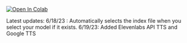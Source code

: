 [![Open In Colab](https://img.shields.io/badge/Colab-F9AB00?style=for-the-badge&logo=googlecolab&color=525252)](https://colab.research.google.com/drive/1r4IRL0UA7JEoZ0ZK8PKfMyTIBHKpyhcw)

Latest updates:
6/18/23 : Automatically selects the index file when you select your model if it exists.
6/19/23: Added Elevenlabs API TTS and Google TTS
